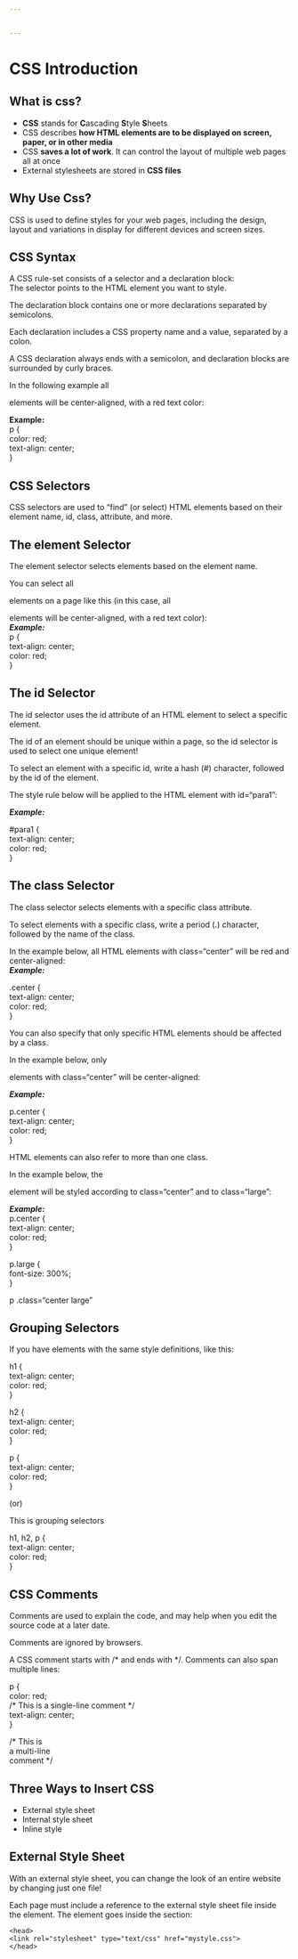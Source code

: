 ```yaml
---


---
```


<h1 id="css--introduction">CSS  Introduction</h1>
<h2 id="what-is-css">What is css?</h2>
<ul>
<li><strong>CSS</strong>  stands for  <strong>C</strong>ascading  <strong>S</strong>tyle  <strong>S</strong>heets</li>
<li>CSS describes  <strong>how HTML elements are to be displayed on screen, paper, or in other media</strong></li>
<li>CSS  <strong>saves a lot of work</strong>. It can control the layout of multiple web pages all at once</li>
<li>External stylesheets are stored in  <strong>CSS files</strong></li>
</ul>
<h2 id="why-use-css">Why Use Css?</h2>
<p>CSS is used to define styles for your web pages, including the design, layout and variations in display for different devices and screen sizes.</p>
<h2 id="css-syntax">CSS Syntax</h2>
<p>A CSS rule-set consists of a selector and a declaration block:<br>
The selector points to the HTML element you want to style.</p>
<p>The declaration block contains one or more declarations separated by semicolons.</p>
<p>Each declaration includes a CSS property name and a value, separated by a colon.</p>
<p>A CSS declaration always ends with a semicolon, and declaration blocks are surrounded by curly braces.</p>
<p>In the following example all </p><p> elements will be center-aligned, with a red text color:</p>
<p><strong>Example:</strong><br>
p {<br>
color:  red;<br>
text-align:  center;<br>
}</p>
<h2 id="css-selectors">CSS Selectors</h2>
<p>CSS selectors are used to “find” (or select) HTML elements based on their element name, id, class, attribute, and more.</p>
<h2 id="the-element-selector">The element Selector</h2>
<p>The element selector selects elements based on the element name.</p>
<p>You can select all </p><p> elements on a page like this (in this case, all </p><p> elements will be center-aligned, with a red text color):<br>
<em><strong>Example:</strong></em><br>
p {<br>
text-align:  center;<br>
color:  red;<br>
}</p>
<h2 id="the-id-selector">The id Selector</h2>
<p>The id selector uses the id attribute of an HTML element to select a specific element.</p>
<p>The id of an element should be unique within a page, so the id selector is used to select one unique element!</p>
<p>To select an element with a specific id, write a hash (#) character, followed by the id of the element.</p>
<p>The style rule below will be applied to the HTML element with id=“para1”:</p>
<p><em><strong>Example:</strong></em></p>
<p>#para1 {<br>
text-align:  center;<br>
color:  red;<br>
}</p>
<h2 id="the-class-selector">The class Selector</h2>
<p>The class selector selects elements with a specific class attribute.</p>
<p>To select elements with a specific class, write a period (.) character, followed by the name of the class.</p>
<p>In the example below, all HTML elements with class=“center” will be red and center-aligned:<br>
<em><strong>Example:</strong></em></p>
<p>.center {<br>
text-align:  center;<br>
color:  red;<br>
}</p>
<p>You can also specify that only specific HTML elements should be affected by a class.</p>
<p>In the example below, only </p><p> elements with class=“center” will be center-aligned:</p>
<p><em><strong>Example:</strong></em></p>
<p>p.center {<br>
text-align:  center;<br>
color:  red;<br>
}</p>
<p>HTML elements can also refer to more than one class.</p>
<p>In the example below, the </p><p> element will be styled according to class=“center” and to class=“large”:</p>
<p><em><strong>Example:</strong></em><br>
p.center {<br>
text-align: center;<br>
color: red;<br>
}</p>
<p>p.large {<br>
font-size: 300%;<br>
}</p>
<p>p .class=“center large”</p>
<h2 id="grouping-selectors">Grouping Selectors</h2>
<p>If you have elements with the same style definitions, like this:</p>
<p>h1 {<br>
text-align:  center;<br>
color:  red;<br>
}</p>
<p>h2 {<br>
text-align:  center;<br>
color:  red;<br>
}</p>
<p>p {<br>
text-align:  center;<br>
color:  red;<br>
}</p>
<p>(or)</p>
<p>This is grouping selectors</p>
<p>h1, h2, p {<br>
text-align:  center;<br>
color:  red;<br>
}</p>
<h2 id="css-comments">CSS Comments</h2>
<p>Comments are used to explain the code, and may help when you edit the source code at a later date.</p>
<p>Comments are ignored by browsers.</p>
<p>A CSS comment starts with /* and ends with */. Comments can also span multiple lines:</p>
<p>p {<br>
color:  red;<br>
/* This is a single-line comment */<br>
text-align:  center;<br>
}</p>
<p>/* This is<br>
a multi-line<br>
comment */</p>
<h2 id="three-ways-to-insert-css">Three Ways to Insert CSS</h2>
<ul>
<li>External style sheet</li>
<li>Internal style sheet</li>
<li>Inline style</li>
</ul>
<h2 id="external-style-sheet">External Style Sheet</h2>
<p>With an external style sheet, you can change the look of an entire website by changing just one file!</p>
<p>Each page must include a reference to the external style sheet file inside the  element. The  element goes inside the  section:</p>
<pre><code>&lt;head&gt;
&lt;link rel="stylesheet" type="text/css" href="mystyle.css"&gt;
&lt;/head&gt;
</code></pre>

